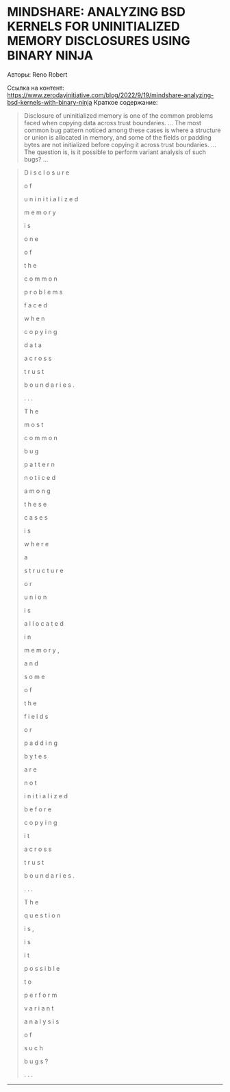 # MINDSHARE: ANALYZING BSD KERNELS FOR UNINITIALIZED MEMORY DISCLOSURES USING BINARY NINJA

Авторы: 
Reno Robert

Ссылка на контент: 
https://www.zerodayinitiative.com/blog/2022/9/19/mindshare-analyzing-bsd-kernels-with-binary-ninja
Краткое содержание: 

<blockquote>
Disclosure of uninitialized memory is one of the common problems faced when copying data across trust boundaries.   ...    The most common bug pattern noticed among these cases is where a structure or union is allocated in memory, and some of the fields or padding bytes are not initialized before copying it across trust boundaries.   ...    The question is, is it possible to perform variant analysis of such bugs?   ...   
</blockquote>
<blockquote>
D
i
s
c
l
o
s
u
r
e
 
o
f
 
u
n
i
n
i
t
i
a
l
i
z
e
d
 
m
e
m
o
r
y
 
i
s
 
o
n
e
 
o
f
 
t
h
e
 
c
o
m
m
o
n
 
p
r
o
b
l
e
m
s
 
f
a
c
e
d
 
w
h
e
n
 
c
o
p
y
i
n
g
 
d
a
t
a
 
a
c
r
o
s
s
 
t
r
u
s
t
 
b
o
u
n
d
a
r
i
e
s
.
 
 
 
.
.
.
 
 
 
 
T
h
e
 
m
o
s
t
 
c
o
m
m
o
n
 
b
u
g
 
p
a
t
t
e
r
n
 
n
o
t
i
c
e
d
 
a
m
o
n
g
 
t
h
e
s
e
 
c
a
s
e
s
 
i
s
 
w
h
e
r
e
 
a
 
s
t
r
u
c
t
u
r
e
 
o
r
 
u
n
i
o
n
 
i
s
 
a
l
l
o
c
a
t
e
d
 
i
n
 
m
e
m
o
r
y
,
 
a
n
d
 
s
o
m
e
 
o
f
 
t
h
e
 
f
i
e
l
d
s
 
o
r
 
p
a
d
d
i
n
g
 
b
y
t
e
s
 
a
r
e
 
n
o
t
 
i
n
i
t
i
a
l
i
z
e
d
 
b
e
f
o
r
e
 
c
o
p
y
i
n
g
 
i
t
 
a
c
r
o
s
s
 
t
r
u
s
t
 
b
o
u
n
d
a
r
i
e
s
.
 
 
 
.
.
.
 
 
 
 
T
h
e
 
q
u
e
s
t
i
o
n
 
i
s
,
 
i
s
 
i
t
 
p
o
s
s
i
b
l
e
 
t
o
 
p
e
r
f
o
r
m
 
v
a
r
i
a
n
t
 
a
n
a
l
y
s
i
s
 
o
f
 
s
u
c
h
 
b
u
g
s
?
 
 
 
.
.
.
 
 
 
</blockquote>

---

